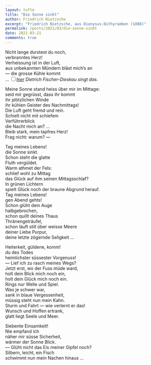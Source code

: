 ```yaml
---
layout: tufte
title: "Die Sonne sinkt"
author: Friedrich Nietzsche
excerpt: "Friedrich Nietzsche, aus Dionysus-Dithyramben (1888)"
permalink: /posts/2021/03/die-sonne-sinkt
date: 2021-03-21
comments: true
---
```






Nicht lange durstest du noch, <br />
verbranntes Herz!<br />
Verheissung ist in der Luft,<br />
aus unbekannten Mündern bläst mich’s an<br />
— die grosse Kühle kommt  <br /> <span> ... <label for="sn-merging" class="margin-toggle sidenote-number"></label></span><input type="checkbox" id="sn-merging" class="margin-toggle"/><span class="sidenote"><em>[hier](https://www.youtube.com/watch?v=zn0MWGHOb0s) Dietrich Fischer-Dieskau singt das.  </em></span>  


Meine Sonne stand heiss über mir im Mittage:<br />
seid mir gegrüsst, dass ihr kommt<br />
ihr plötzlichen Winde<br />
ihr kühlen Geister des Nachmittags!<br />
Die Luft geht fremd und rein.<br />
Schielt nicht mit schiefem<br />
Verführerblick<br />
die Nacht mich an? ...<br />
Bleib stark, mein tapfres Herz!<br />
Frag nicht: warum? —<br />



Tag meines Lebens!<br />
die Sonne sinkt.<br />
Schon steht die glatte<br />
Fluth vergüldet.<br />
Warm athmet der Fels:<br />
schlief wohl zu Mittag<br />
das Glück auf ihm seinen Mittagsschlaf?<br />
In grünen Lichtern<br />
spielt Glück noch der braune Abgrund herauf.<br />
Tag meines Lebens!<br />
gen Abend gehts!<br />
Schon glüht dein Auge<br />
halbgebrochen,<br />
schon quillt deines Thaus<br />
Thränengeträufel,<br />
schon läuft still über weisse Meere<br />
deiner Liebe Purpur,<br />
deine letzte zögernde Seligkeit ...<br />



Heiterkeit, güldene, komm!<br />
du des Todes<br />
heimlichster süssester Vorgenuss!<br />
— Lief ich zu rasch meines Wegs?<br />
Jetzt erst, wo der Fuss müde ward,<br />
holt dein Blick mich noch ein,<br />
holt dein Glück mich noch ein.<br />
Rings nur Welle und Spiel.<br />
Was je schwer war,<br />
sank in blaue Vergessenheit,<br />
müssig steht nun mein Kahn.<br />
Sturm und Fahrt — wie verlernt er das!<br />
Wunsch und Hoffen ertrank,<br />
glatt liegt Seele und Meer.<br />



Siebente Einsamkeit!<br />
Nie empfand ich<br />
näher mir süsse Sicherheit,<br />
wärmer der Sonne Blick.<br />
— Glüht nicht das Eis meiner Gipfel noch?<br />
Silbern, leicht, ein Fisch<br />
schwimmt nun mein Nachen hinaus ...<br />








